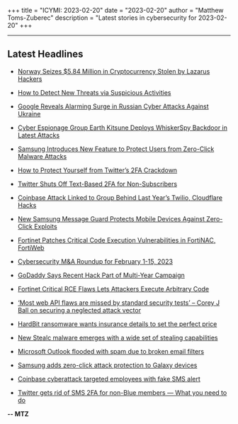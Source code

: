 +++
title = "ICYMI: 2023-02-20"
date = "2023-02-20"
author = "Matthew Toms-Zuberec"
description = "Latest stories in cybersecurity for 2023-02-20"
+++

---------------------------------------------------------------------------
## Latest Headlines
- [Norway Seizes $5.84 Million in Cryptocurrency Stolen by Lazarus Hackers](https://thehackernews.com/2023/02/norway-seizes-584-million-in.html)

- [How to Detect New Threats via Suspicious Activities](https://thehackernews.com/2023/02/how-to-detect-new-threats-via.html)

- [Google Reveals Alarming Surge in Russian Cyber Attacks Against Ukraine](https://thehackernews.com/2023/02/google-reveals-alarming-surge-in.html)

- [Cyber Espionage Group Earth Kitsune Deploys WhiskerSpy Backdoor in Latest Attacks](https://thehackernews.com/2023/02/north-korean-cyber-espionage-group.html)

- [Samsung Introduces New Feature to Protect Users from Zero-Click Malware Attacks](https://thehackernews.com/2023/02/samsung-introduces-new-feature-to.html)

- [How to Protect Yourself from Twitter’s 2FA Crackdown](https://www.wired.com/story/twitter-2fa-sms-alternatives-twitter-blue/)

- [Twitter Shuts Off Text-Based 2FA for Non-Subscribers](https://www.securityweek.com/twitter-shuts-off-text-based-2fa-for-non-subscribers/)

- [Coinbase Attack Linked to Group Behind Last Year’s Twilio, Cloudflare Hacks](https://www.securityweek.com/coinbase-attack-linked-to-group-behind-last-years-twilio-cloudflare-hacks/)

- [New Samsung Message Guard Protects Mobile Devices Against Zero-Click Exploits](https://www.securityweek.com/new-samsung-message-guard-protects-mobile-devices-against-zero-click-exploits/)

- [Fortinet Patches Critical Code Execution Vulnerabilities in FortiNAC, FortiWeb](https://www.securityweek.com/fortinet-patches-critical-code-execution-vulnerabilities-in-fortinac-fortiweb/)

- [Cybersecurity M&A Roundup for February 1-15, 2023](https://www.securityweek.com/cybersecurity-ma-roundup-for-february-1-15-2023/)

- [GoDaddy Says Recent Hack Part of Multi-Year Campaign](https://www.securityweek.com/godaddy-says-recent-hack-part-of-multi-year-campaign/)

- [Fortinet Critical RCE Flaws Lets Attackers Execute Arbitrary Code](https://cybersecuritynews.com/fortinet-critical-rce-flaws/)

- [‘Most web API flaws are missed by standard security tests’ – Corey J Ball on securing a neglected attack vector](https://portswigger.net/daily-swig/most-web-api-flaws-are-missed-by-standard-security-tests-corey-j-ball-on-securing-a-neglected-attack-vector)

- [HardBit ransomware wants insurance details to set the perfect price](https://www.bleepingcomputer.com/news/security/hardbit-ransomware-wants-insurance-details-to-set-the-perfect-price/)

- [New Stealc malware emerges with a wide set of stealing capabilities](https://www.bleepingcomputer.com/news/security/new-stealc-malware-emerges-with-a-wide-set-of-stealing-capabilities/)

- [Microsoft Outlook flooded with spam due to broken email filters](https://www.bleepingcomputer.com/news/microsoft/microsoft-outlook-flooded-with-spam-due-to-broken-email-filters/)

- [Samsung adds zero-click attack protection to Galaxy devices](https://www.bleepingcomputer.com/news/security/samsung-adds-zero-click-attack-protection-to-galaxy-devices/)

- [Coinbase cyberattack targeted employees with fake SMS alert](https://www.bleepingcomputer.com/news/security/coinbase-cyberattack-targeted-employees-with-fake-sms-alert/)

- [Twitter gets rid of SMS 2FA for non-Blue members — What you need to do](https://www.bleepingcomputer.com/news/security/twitter-gets-rid-of-sms-2fa-for-non-blue-members-what-you-need-to-do/)

**-- MTZ**